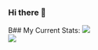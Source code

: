 ### Hi there 👋

B## My Current Stats:
![](https://github-readme-stats.vercel.app/api?username=RichardKessler&show_icons=true&theme=radical)<br>
![](https://github-readme-stats.vercel.app/api/top-langs/?username=RichardKessler&show_icons=true&theme=radical)


<!--
**RichardKessler/RichardKEssler** is a ✨ _special_ ✨ repository because its `README.md` (this file) appears on your GitHub profile.

Here are some ideas to get you started:

- 🔭 I’m currently working on ...
- 🌱 I’m currently learning ...
- 👯 I’m looking to collaborate on ...
- 🤔 I’m looking for help with ...
- 💬 Ask me about ...
- 📫 How to reach me: ...
- 😄 Pronouns: ...
- ⚡ Fun fact: ...
-->
